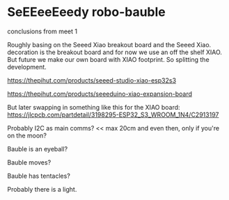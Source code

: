 # SeEEeeEeedy robo-bauble

conclusions from meet 1

Roughly basing on the Seeed Xiao breakout board and the Seeed Xiao. decoration is the breakout board and for now we use an off the shelf XIAO. But future we make our own board with XIAO footprint. So splitting the development.

https://thepihut.com/products/seeed-studio-xiao-esp32s3

https://thepihut.com/products/seeeduino-xiao-expansion-board

But later swapping in something like this for the XIAO board: https://jlcpcb.com/partdetail/3198295-ESP32_S3_WROOM_1N4/C2913197

Probably I2C as main comms? << max 20cm and even then, only if you're on the moon?

Bauble is an eyeball?

Bauble moves?

Bauble has tentacles?

Probably there is a light.
